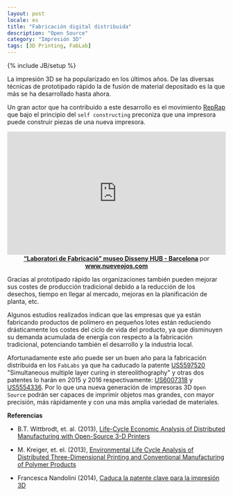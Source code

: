 ```yaml
---
layout: post
locale: es
title: "Fabricación digital distribuida"
description: "Open Source"
category: "Impresión 3D"
tags: [3D Printing, FabLab]
---
```

{% include JB/setup %}

La impresión 3D se ha popularizado en los últimos años. De las diversas técnicas de prototipado rápido la de fusión de material depositado es la que más se ha desarrollado hasta ahora.

Un gran actor que ha contribuido a este desarrollo es el movimiento [RepRap](http://reprap.org/wiki/RepRap) que bajo el principio del `self constructing` preconiza que una impresora puede construir piezas de una nueva impresora.


<style>.embed-container { position: relative; padding-bottom: 56.25%; height: 0; overflow: hidden; max-width: 100%; height: auto; } .embed-container iframe, .embed-container object, .embed-container embed { position: absolute; top: 0; left: 0; width: 100%; height: 100%; }</style><div class='embed-container'><iframe src='http://player.vimeo.com/video/12768578' frameborder='0' webkitAllowFullScreen mozallowfullscreen allowFullScreen></iframe></div>

<center>
	<div style="margin-bottom:5px"> 
		<strong> 
			<a href="http://www.dissenyhubbarcelona.cat/main/index.html" title="Cortometraje de animación para la exposición “Laboratori de Fabricació” del museo Disseny HUB Barcelona" target="_blank">“Laboratori de Fabricació” museo Disseny HUB - Barcelona</a> 
		</strong> por 
		<strong>
			<a href="http://www.nueveojos.com/portfolio/full-printed/#sthash.x7SMqT4T.dpuf" target="_blank">www.nueveojos.com</a>
		</strong> 
	</div>
</center>

Gracias al prototipado rápido las organizaciones también pueden mejorar sus costes de producción tradicional debido a la reducción de los desechos, tiempo en llegar al mercado, mejoras en la planificación de planta, etc.  

Algunos estudios realizados indican que las empresas que ya están fabricando productos de polímero en pequeños lotes están reduciendo drásticamente los costes del ciclo de vida del producto, ya que disminuyen su demanda acumulada de energía con respecto a la fabricación tradicional, potenciando también el desarrollo y la industria local.

Afortunadamente este año puede ser un buen año para la fabricación distribuida en los `FabLabs` ya que ha caducado la patente [US5597520](http://www.google.com/patents/US5597520) "Simultaneous multiple layer curing in stereolithography" y otras dos patentes lo harán en 2015 y 2016 respectivamente: [US6007318](https://www.google.com/patents/US6007318) y [US5554336](https://www.google.com/patents/US5554336). Por lo que una nueva generación de impresoras 3D `Open Source` podrán ser capaces de imprimir objetos mas grandes, con mayor precisión, más rápidamente y con una más amplia variedad de materiales. 

**Referencias**

- B.T. Wittbrodt, et. al. (2013), [Life-Cycle Economic Analysis of Distributed Manufacturing with Open-Source 3-D Printers](https://www.academia.edu/4067796/Life-Cycle_Economic_Analysis_of_Distributed_Manufacturing_with_Open-Source_3-D_Printers)

- M. Kreiger, et. el. (2013), [Environmental Life Cycle Analysis of Distributed Three-Dimensional Printing and Conventional Manufacturing of Polymer Products](http://pubs.acs.org/doi/abs/10.1021/sc400093k)

- Francesca Nandolini (2014), [Caduca la patente clave para la impresión 3D](http://www.protectia.eu/blog/notas-de-prensa/caduca-patente-clave-para-impresion-3d/)
